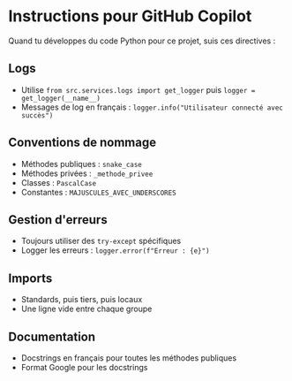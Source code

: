 # Instructions pour GitHub Copilot

Quand tu développes du code Python pour ce projet, suis ces directives :

## Logs
- Utilise `from src.services.logs import get_logger` puis `logger = get_logger(__name__)`
- Messages de log en français : `logger.info("Utilisateur connecté avec succès")`

## Conventions de nommage
- Méthodes publiques : `snake_case`
- Méthodes privées : `_methode_privee`
- Classes : `PascalCase`
- Constantes : `MAJUSCULES_AVEC_UNDERSCORES`

## Gestion d'erreurs
- Toujours utiliser des `try-except` spécifiques
- Logger les erreurs : `logger.error(f"Erreur : {e}")`

## Imports
- Standards, puis tiers, puis locaux
- Une ligne vide entre chaque groupe

## Documentation
- Docstrings en français pour toutes les méthodes publiques
- Format Google pour les docstrings
